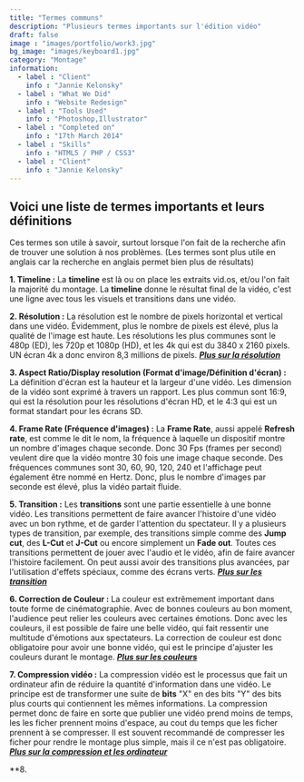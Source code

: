 ```yaml
---
title: "Termes communs"
description: "Plusieurs termes importants sur l'édition vidéo"
draft: false
image : "images/portfolio/work3.jpg"
bg_image: "images/keyboard1.jpg"
category: "Montage"
information:
  - label : "Client"
    info : "Jannie Kelonsky"
  - label : "What We Did"
    info : "Website Redesign"
  - label : "Tools Used"
    info : "Photoshop,Illustrator"
  - label : "Completed on"
    info : "17th March 2014"
  - label : "Skills"
    info : "HTML5 / PHP / CSS3"
  - label : "Client"
    info : "Jannie Kelonsky"
---
```


## Voici une liste de termes importants et leurs définitions

Ces termes son utile à savoir, surtout lorsque l'on fait de la recherche afin de trouver une solution à nos problèmes. (Les termes sont plus utile en anglais car la recherche en anglais permet bien plus de résultats)

**1. Timeline :** La **timeline** est là ou on place les extraits vid.os, et/ou l'on fait la majorité du montage. La **timeline** donne le résultat final de la vidéo, c'est une ligne avec tous les visuels et transitions dans une vidéo.

**2. Résolution :** La résolution est le nombre de pixels horizontal et vertical dans une vidéo. Évidemment, plus le nombre de pixels est élevé, plus la qualité de l'image est haute. Les résolutions les plus communes sont le 480p (ED), les 720p et 1080p (HD), et les 4k qui est du 3840 x 2160 pixels. UN écran 4k a donc environ 8,3 millions  de pixels. [***Plus sur la résolution***](https://www.samsung.com/levant/tvs/tv-buying-guide/what-is-4k-tv/)

**3. Aspect Ratio/Display resolution (Format d'image/Définition d'écran) :** La définition d'écran est la hauteur et la largeur d'une vidéo. Les dimension de la vidéo sont exprimé à travers un rapport. Les plus commun sont 16:9, qui est la résolution pour les résolutions d'écran HD, et le 4:3 qui est un format standart pour les écrans SD.

**4. Frame Rate (Fréquence d'images) :** La **Frame Rate**, aussi appelé **Refresh rate**, est comme le dit le nom, la fréquence à laquelle un dispositif montre un nombre d'images chaque seconde. Donc 30 Fps (frames per second) veulent dire que la vidéo montre 30 fois une image chaque seconde. Des fréquences communes sont 30, 60, 90, 120, 240 et l'affichage peut également être nommé en Hertz. Donc, plus le nombre d'images par seconde est élevé, plus la vidéo partait fluide.

**5. Transition :** Les **transitions** sont une partie essentielle à une bonne vidéo. Les transitions permettent de faire avancer l'histoire d'une vidéo avec un bon rythme, et de garder l'attention du spectateur. Il y a plusieurs types de transition, par exemple, des transitions simple comme des **Jump cut**, des **L-Cut** et **J-Cut** ou encore simplement un **Fade out**. Toutes ces transitions permettent de jouer avec l'audio et le vidéo, afin de faire avancer l'histoire facilement. On peut aussi avoir des transitions plus avancées, par l'utilisation d'effets spéciaux, comme des écrans verts. [***Plus sur les transition***](/fr/project/rio-furniture-1/)

**6. Correction de Couleur :** La couleur est extrêmement important dans toute forme de cinématographie. Avec de bonnes couleurs au bon moment, l'audience peut relier les couleurs avec certaines émotions. Donc avec les couleurs, il est possible de faire une belle vidéo, qui fait ressentir une multitude d'émotions aux spectateurs. La correction de couleur est donc obligatoire pour avoir une bonne vidéo, qui est le principe d'ajuster les couleurs durant le montage. [***Plus sur les couleurs***](/fr/project/rio-furniture-5/)

**7. Compression vidéo :**  La compression vidéo est le processus que fait un ordinateur afin de réduire la quantité d'information dans une vidéo. Le principe est de transformer une suite de **bits** "X" en des bits "Y" des bits plus courts qui contiennent les mêmes informations. La compression permet donc de faire en sorte que publier une vidéo prend moins de temps, les les ficher prennent moins d'espace, au cout du temps que les ficher prennent à se compresser. Il est souvent recommandé de compresser les ficher pour rendre le montage plus simple, mais il ce n'est pas obligatoire. [***Plus sur la compression et les ordinateur***](/fr/project/rio-furniture-6/)

**8. 